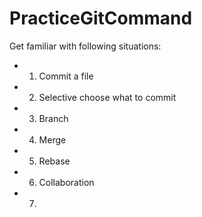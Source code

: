 # PracticeGitCommand


Get familiar with following situations:
- 1. Commit a file
- 2. Selective choose what to commit
- 3. Branch
- 4. Merge
- 5. Rebase
- 6. Collaboration 
- 7. 

